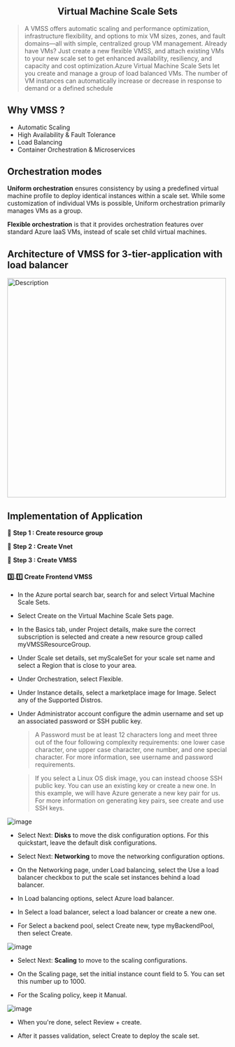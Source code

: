 <div align="center"><h2>Virtual Machine Scale Sets</h2></div>

> A VMSS offers automatic scaling and performance optimization, infrastructure flexibility, and options to mix VM sizes, zones, and fault domains—all with simple, centralized group VM management. Already have VMs? Just create a new flexible VMSS, and attach existing VMs to your new scale set to get enhanced availability, resiliency, and capacity and cost optimization.Azure Virtual Machine Scale Sets let you create and manage a group of load balanced VMs. The number of VM instances can automatically increase or decrease in response to demand or a defined schedule

## Why VMSS ?
*  Automatic Scaling
*  High Availability & Fault Tolerance
*  Load Balancing
*  Container Orchestration & Microservices

## Orchestration modes

**Uniform orchestration** ensures consistency by using a predefined virtual machine profile to deploy identical instances within a scale set. While some customization of individual VMs is possible, Uniform orchestration primarily manages VMs as a group.

**Flexible orchestration** is that it provides orchestration features over standard Azure IaaS VMs, instead of scale set child virtual machines.

## Architecture of VMSS for 3-tier-application with load balancer
<img src="https://github.com/user-attachments/assets/69a8ddc5-2e7f-4fa1-85c2-c61a78b72ce3" alt="Description" width="500" height="500">

## Implementation of Application 

🔵 **Step 1 : Create resource group**

🔵 **Step 2 : Create Vnet**

🔵 **Step 3 : Create VMSS**

 #### 3️⃣.1️⃣ Create Frontend VMSS

* In the Azure portal search bar, search for and select Virtual Machine Scale Sets.

* Select Create on the Virtual Machine Scale Sets page.

* In the Basics tab, under Project details, make sure the correct subscription is selected and create a new resource group called myVMSSResourceGroup.

* Under Scale set details, set myScaleSet for your scale set name and select a Region that is close to your area.

* Under Orchestration, select Flexible.

* Under Instance details, select a marketplace image for Image. Select any of the Supported Distros.

* Under Administrator account configure the admin username and set up an associated password or SSH public key.

  > A Password must be at least 12 characters long and meet three out of the four following complexity requirements: one lower case character, one upper case character, one number, and one special character. For more information, see username and password requirements.
 
  > If you select a Linux OS disk image, you can instead choose SSH public key. You can use an existing key or create a new one. In this example, we will have Azure generate a new key pair for us. For more information on generating key pairs, see create and use SSH keys.

 ![image](https://github.com/user-attachments/assets/8eb04a2d-da34-46db-8906-77f690781448)

* Select Next: **Disks** to move the disk configuration options. For this quickstart, leave the default disk configurations.

* Select Next: **Networking** to move the networking configuration options.

* On the Networking page, under Load balancing, select the Use a load balancer checkbox to put the scale set instances behind a load balancer.

* In Load balancing options, select Azure load balancer.

* In Select a load balancer, select a load balancer or create a new one.

* For Select a backend pool, select Create new, type myBackendPool, then select Create.

![image](https://github.com/user-attachments/assets/9a7d4aa2-257b-4999-8122-1f55a90277a1)

* Select Next: **Scaling** to move to the scaling configurations.

* On the Scaling page, set the initial instance count field to 5. You can set this number up to 1000.

* For the Scaling policy, keep it Manual.

![image](https://github.com/user-attachments/assets/d8c5c435-d8f0-45eb-8006-c88cf4976c08)

* When you're done, select Review + create.
  
* After it passes validation, select Create to deploy the scale set.
